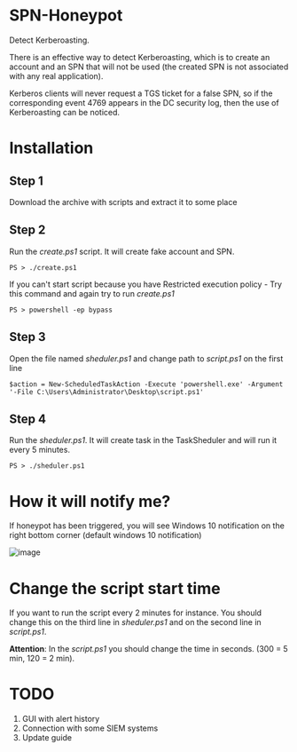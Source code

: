 # SPN-Honeypot
Detect Kerberoasting.

There is an effective way to detect Kerberoasting, which is to create an account and an SPN that will not be used (the created SPN is not associated with any real application). 

Kerberos clients will never request a TGS ticket for a false SPN, so if the corresponding event 4769 appears in the DC security log, then the use of Kerberoasting can be noticed.

# Installation
## Step 1
Download the archive with scripts and extract it to some place

## Step 2
Run the *create.ps1* script. It will create fake account and SPN.

```
PS > ./create.ps1
```

If you can't start script because you have Restricted execution policy - Try this command and again try to run *create.ps1*

```
PS > powershell -ep bypass
```

## Step 3
Open the file named *sheduler.ps1* and change path to *script.ps1* on the first line

```
$action = New-ScheduledTaskAction -Execute 'powershell.exe' -Argument '-File C:\Users\Administrator\Desktop\script.ps1'
```

## Step 4
Run the *sheduler.ps1*. It will create task in the TaskSheduler and will run it every 5 minutes.

```
PS > ./sheduler.ps1
```

# How it will notify me?
If honeypot has been triggered, you will see Windows 10 notification on the right bottom corner (default windows 10 notification)

![image](https://user-images.githubusercontent.com/66217512/157062031-3f52bc72-411f-48f2-b110-04657388b9f3.png)


# Change the script start time

If you want to run the script every 2 minutes for instance. You should change this on the third line in *sheduler.ps1* and on the second line in *script.ps1*.

**Attention**: In the *script.ps1* you should change the time in seconds. (300 = 5 min, 120 = 2 min).

# TODO


1. GUI with alert history
2. Connection with some SIEM systems
3. Update guide
